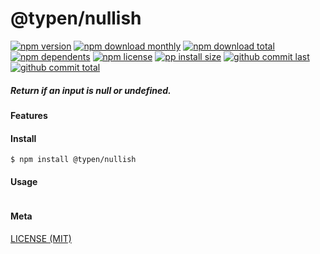 # @typen/nullish

[![npm version][badge-npm-version]][url-npm]
[![npm download monthly][badge-npm-download-monthly]][url-npm]
[![npm download total][badge-npm-download-total]][url-npm]
[![npm dependents][badge-npm-dependents]][url-github]
[![npm license][badge-npm-license]][url-npm]
[![pp install size][badge-pp-install-size]][url-pp]
[![github commit last][badge-github-last-commit]][url-github]
[![github commit total][badge-github-commit-count]][url-github]

[//]: <> (Shields)
[badge-npm-version]: https://flat.badgen.net/npm/v/@typen/nullish
[badge-npm-download-monthly]: https://flat.badgen.net/npm/dm/@typen/nullish
[badge-npm-download-total]:https://flat.badgen.net/npm/dt/@typen/nullish
[badge-npm-dependents]: https://flat.badgen.net/npm/dependents/@typen/nullish
[badge-npm-license]: https://flat.badgen.net/npm/license/@typen/nullish
[badge-pp-install-size]: https://flat.badgen.net/packagephobia/install/@typen/nullish
[badge-github-last-commit]: https://flat.badgen.net/github/last-commit/hoyeungw/typen
[badge-github-commit-count]: https://flat.badgen.net/github/commits/hoyeungw/typen

[//]: <> (Link)
[url-npm]: https://npmjs.org/package/@typen/nullish
[url-pp]: https://packagephobia.now.sh/result?p=@typen/nullish
[url-github]: https://github.com/hoyeungw/typen

##### Return if an input is null or undefined.

#### Features

#### Install
```console
$ npm install @typen/nullish
```

#### Usage
```js
```

#### Meta
[LICENSE (MIT)](LICENSE)
